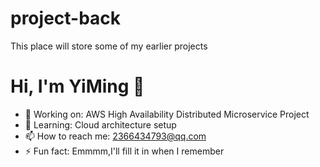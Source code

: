 # project-back
This place will store some of my earlier projects
# Hi, I'm YiMing 👋
- 🔭 Working on: AWS High Availability Distributed Microservice Project
- 🌱 Learning: Cloud architecture setup
- 📫 How to reach me: 2366434793@qq.com
- ⚡ Fun fact: Emmmm,I'll fill it in when I remember
